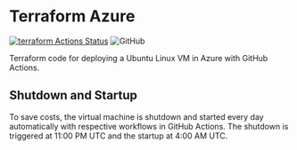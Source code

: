 # Terraform Azure

[![terraform Actions Status](https://github.com/wozorio/terraform-azure/workflows/terraform/badge.svg)](https://github.com/wozorio/terraform-azure/actions)
![GitHub](https://img.shields.io/github/license/wozorio/terraform-azure)

Terraform code for deploying a Ubuntu Linux VM in Azure with GitHub Actions.

## Shutdown and Startup

To save costs, the virtual machine is shutdown and started every day automatically with respective workflows in GitHub Actions. The shutdown is triggered at 11:00 PM UTC and the startup at 4:00 AM UTC.
